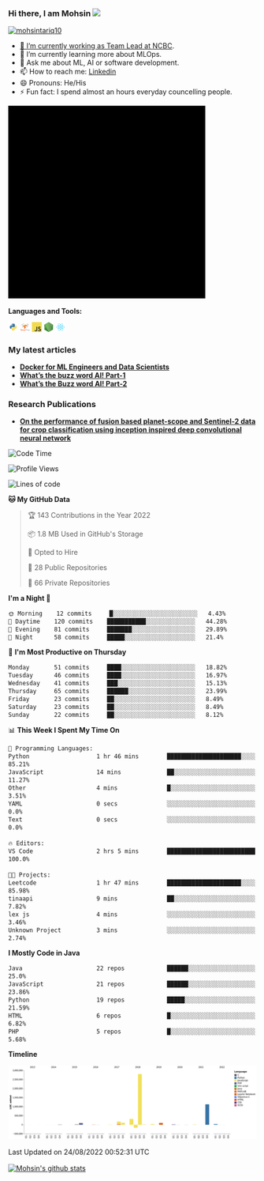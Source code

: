 ### Hi there, I am Mohsin <img src="https://media.giphy.com/media/hvRJCLFzcasrR4ia7z/giphy.gif" width="25px">
<a href="https://discord.gg/XTW52Kt">

<p align="left"> <img src="https://komarev.com/ghpvc/?username=mohsintariq10&label=Views&color=blue&style=plastic" alt="mohsintariq10" /> </p>

- 🔭 I’m currently working as Team Lead at [NCBC](https://ncbcpeshawar.com/).
- 🌱 I’m currently learning more about MLOps.
- 💬 Ask me about ML, AI or software development.
- 📫 How to reach me: [Linkedin](https://www.linkedin.com/in/mohsintariq10/)
- 😄 Pronouns: He/His
- ⚡ Fun fact: I spend almost an hours everyday councelling people.

<img src="./nn.gif" width="400" />

**Languages and Tools:**  

<code><img height="20" src="https://raw.githubusercontent.com/github/explore/80688e429a7d4ef2fca1e82350fe8e3517d3494d/topics/python/python.png"></code>
<code><img height="20" src="https://raw.githubusercontent.com/github/explore/80688e429a7d4ef2fca1e82350fe8e3517d3494d/topics/tensorflow/tensorflow.png"></code>
<code><img height="20" src="https://raw.githubusercontent.com/github/explore/80688e429a7d4ef2fca1e82350fe8e3517d3494d/topics/javascript/javascript.png"></code>
<code><img height="20" src="https://raw.githubusercontent.com/github/explore/80688e429a7d4ef2fca1e82350fe8e3517d3494d/topics/nodejs/nodejs.png"></code>
<code><img height="20" src="https://raw.githubusercontent.com/github/explore/80688e429a7d4ef2fca1e82350fe8e3517d3494d/topics/react-native/react-native.png"></code>

<h3>My latest articles</h3>
<ul>
  <li><a href="https://medium.com/@mohsin.tariq10/docker-for-ml-engineers-and-data-scientists-5a58018af2b9#18ad-4fc2d36cebf1"><b>Docker for ML Engineers and Data Scientists</b></a></li>

  <li><a href="https://medium.com/@mohsin.tariq10/whats-the-buzz-word-ai-part-1-d584e3265f09"><b>What’s the buzz word AI! Part-1</b></a></li>

  <li><a href="https://medium.com/@mohsin.tariq10/whats-the-buzz-word-ai-part-2-e9b55c34d120"><b>What’s the Buzz word AI! Part-2</b></a></li>

</ul>

<h3>Research Publications</h3>
<ul>
  <li><a href="https://journals.plos.org/plosone/article?id=10.1371/journal.pone.0239746"><b>On the performance of fusion based planet-scope and Sentinel-2 data for crop classification using inception inspired deep convolutional neural network</b></a></li>
</ul>

<!--START_SECTION:waka-->
![Code Time](http://img.shields.io/badge/Code%20Time-58%20hrs%2023%20mins-blue)

![Profile Views](http://img.shields.io/badge/Profile%20Views-7-blue)

![Lines of code](https://img.shields.io/badge/From%20Hello%20World%20I%27ve%20Written-5%20Million%20lines%20of%20code-blue)

**🐱 My GitHub Data** 

> 🏆 143 Contributions in the Year 2022
 > 
> 📦 1.8 MB Used in GitHub's Storage 
 > 
> 💼 Opted to Hire
 > 
> 📜 28 Public Repositories 
 > 
> 🔑 66 Private Repositories  
 > 
**I'm a Night 🦉** 

```text
🌞 Morning    12 commits     █░░░░░░░░░░░░░░░░░░░░░░░░   4.43% 
🌆 Daytime    120 commits    ███████████░░░░░░░░░░░░░░   44.28% 
🌃 Evening    81 commits     ███████░░░░░░░░░░░░░░░░░░   29.89% 
🌙 Night      58 commits     █████░░░░░░░░░░░░░░░░░░░░   21.4%

```
📅 **I'm Most Productive on Thursday** 

```text
Monday       51 commits     ████░░░░░░░░░░░░░░░░░░░░░   18.82% 
Tuesday      46 commits     ████░░░░░░░░░░░░░░░░░░░░░   16.97% 
Wednesday    41 commits     ███░░░░░░░░░░░░░░░░░░░░░░   15.13% 
Thursday     65 commits     ██████░░░░░░░░░░░░░░░░░░░   23.99% 
Friday       23 commits     ██░░░░░░░░░░░░░░░░░░░░░░░   8.49% 
Saturday     23 commits     ██░░░░░░░░░░░░░░░░░░░░░░░   8.49% 
Sunday       22 commits     ██░░░░░░░░░░░░░░░░░░░░░░░   8.12%

```


📊 **This Week I Spent My Time On** 

```text
💬 Programming Languages: 
Python                   1 hr 46 mins        █████████████████████░░░░   85.21% 
JavaScript               14 mins             ██░░░░░░░░░░░░░░░░░░░░░░░   11.27% 
Other                    4 mins              █░░░░░░░░░░░░░░░░░░░░░░░░   3.51% 
YAML                     0 secs              ░░░░░░░░░░░░░░░░░░░░░░░░░   0.0% 
Text                     0 secs              ░░░░░░░░░░░░░░░░░░░░░░░░░   0.0%

🔥 Editors: 
VS Code                  2 hrs 5 mins        █████████████████████████   100.0%

🐱‍💻 Projects: 
Leetcode                 1 hr 47 mins        █████████████████████░░░░   85.98% 
tinaapi                  9 mins              ██░░░░░░░░░░░░░░░░░░░░░░░   7.82% 
lex js                   4 mins              ░░░░░░░░░░░░░░░░░░░░░░░░░   3.46% 
Unknown Project          3 mins              ░░░░░░░░░░░░░░░░░░░░░░░░░   2.74%

```

**I Mostly Code in Java** 

```text
Java                     22 repos            ██████░░░░░░░░░░░░░░░░░░░   25.0% 
JavaScript               21 repos            ██████░░░░░░░░░░░░░░░░░░░   23.86% 
Python                   19 repos            █████░░░░░░░░░░░░░░░░░░░░   21.59% 
HTML                     6 repos             █░░░░░░░░░░░░░░░░░░░░░░░░   6.82% 
PHP                      5 repos             █░░░░░░░░░░░░░░░░░░░░░░░░   5.68%

```


**Timeline**

![Chart not found](https://raw.githubusercontent.com/MohsinTariq10/MohsinTariq10/main/charts/bar_graph.png) 


 Last Updated on 24/08/2022 00:52:31 UTC
<!--END_SECTION:waka-->

<a href="https://github.com/mohsintariq10">
 <img align="center" src="https://github-readme-stats.vercel.app/api?username=mohsintariq10&include_all_commits=True&count_private=True&show_icons=true&theme=light&line_height=27" alt="Mohsin's github stats"/>
</a>



